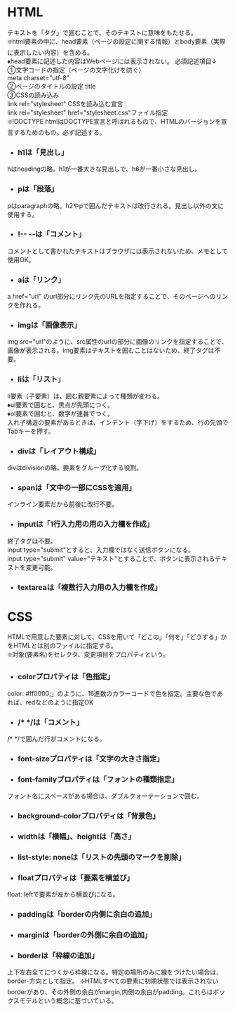 # HTML
テキストを「タグ」で囲むことで、そのテキストに意味をもたせる。  
❇️html要素の中に、head要素（ページの設定に関する情報）とbody要素（実際に表示したい内容）を含める。  
♦️head要素に記述した内容はWebページには表示されない。   必須記述項目↓  
①文字コードの指定（ページの文字化けを防ぐ）  
<a>meta charset="utf-8"  </a>  
②ページのタイトルの設定  <a>title</a>  
③CSSの読み込み   
<a>link rel="stylesheet"</a>  CSSを読み込む宣言  
<a>link rel="stylesheet" href="stylesheet.css"</a>ファイル指定  
❇️!DOCTYPE htmlはDOCTYPE宣言と呼ばれるもので、HTMLのバージョンを宣言するためのもの。必ず記述する。
- <h3>h1は「見出し」  
hはheadingの略。h1が一番大きな見出しで、h6が一番小さな見出し。 
- <h3>pは「段落」</p>  
pはparagraphの略。h2やpで囲んだテキストは改行される。見出し以外の文に使用する。  
- <h3>!-- --は「コメント」  
コメントとして書かれたテキストはブラウザには表示されないため、メモとして使用OK。  
- <h3>aは「リンク」  
<a>a href="url" </a> 
のurl部分にリンク先のURLを指定することで、そのページへのリンクを作れる。  
- <h3>imgは「画像表示」  
<a>img src="url"</a>のように、src属性のurlの部分に画像のリンクを指定することで、画像が表示される。img要素はテキストを囲むことはないため、終了タグは不要。  
- <h3>liは「リスト」  
li要素（子要素）は、囲む親要素によって種類が変わる。  
♦️ul要素で囲むと、黒点が先頭につく。  
♦️ol要素で囲むと、数字が連番でつく。  
入れ子構造の要素があるときは、インデント（字下げ）をするため、行の先頭でTabキーを押す。  
- <h3>divは「レイアウト構成」  
divはdivisionの略。要素をグループ化する役割。  
- <h3>spanは「文中の一部にCSSを適用」  
インライン要素だから前後に改行不要。  
- <h3>inputは「1行入力用の用の入力欄を作成」  
終了タグは不要。  
<a>input type="submit"</a>とすると、入力欄ではなく送信ボタンになる。  
<a>input type="submit" value="テキスト"</a>とすることで、ボタンに表示されるテキストを変更可能。
- <h3>textareaは「複数行入力用の入力欄を作成」

# CSS  
HTMLで用意した要素に対して、CSSを用いて「どこの」「何を」「どうする」かをHTMLとは別のファイルに指定する。  
❇️対象(要素名)をセレクタ、変更項目をプロパティという。  
- <h3>colorプロパティは「色指定」  
color: #ff0000;」のように、16進数のカラーコードで色を指定。主要な色であれば、redなどのように指定OK  
- <h3>/* */は「コメント」  
/* */で囲んだ行がコメントになる。  
- <h3>font-sizeプロパティは「文字の大きさ指定」  
- <h3>font-familyプロパティは「フォントの種類指定」  
フォント名にスペースがある場合は、ダブルクォーテーションで囲む。  
- <h3>background-colorプロパティは「背景色」  
- <h3>widthは「横幅」、heightは「高さ」  
- <h3>list-style: noneは「リストの先頭のマークを削除」  
- <h3>floatプロパティは「要素を横並び」  
float: leftで要素が左から横並びになる。  
- <h3>paddingは「borderの内側に余白の追加」
- <h3>marginは「borderの外側に余白の追加」  
- <h3>borderは「枠線の追加」  
上下左右全てにつくから枠線になる。特定の場所のみに線をつけたい場合は、border-方向として指定。
❇️HTMLすべての要素に初期状態では表示されないborderがあり、その外側の余白がmargin,内側の余白がpadding。これらはボックスモデルという概念に基づいている。





